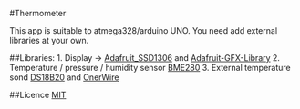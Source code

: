#Thermometer

This app is suitable to atmega328/arduino UNO.
You need add external libraries at your own.

##Libraries:
    1. Display -> [Adafruit_SSD1306](https://github.com/adafruit/Adafruit_SSD1306) and [Adafruit-GFX-Library](https://github.com/adafruit/Adafruit-GFX-Library)
    2. Temperature / pressure / humidity sensor [BME280](https://github.com/adafruit/Adafruit_BME280_Library)
    3. External temperature sond [DS18B20](https://github.com/milesburton/Arduino-Temperature-Control-Library) and [OnerWire](https://www.arduinolibraries.info/libraries/one-wire)

##Licence
[MIT](https://choosealicense.com/licenses/mit/)